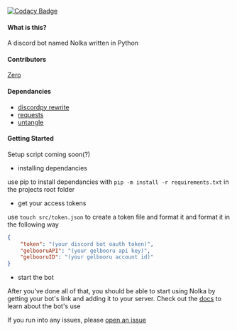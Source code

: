 [![Codacy Badge](https://api.codacy.com/project/badge/Grade/8ae88459351e4f31ada0174126a72b48)](https://www.codacy.com/app/basswaver/Nolka?utm_source=github.com&amp;utm_medium=referral&amp;utm_content=basswaver/Nolka&amp;utm_campaign=Badge_Grade)

#### What is this?

A discord bot named Nolka written in Python

#### Contributors
[Zero](github.com/basswaver)

#### Dependancies

-   [discordpy rewrite](https://github.com/Rapptz/discord.py/tree/rewrite)
-   [requests](https://pypi.org/project/requests2/)
-   [untangle](https://pypi.org/project/untangle/)

#### Getting Started

Setup script coming soon(?)

-   installing dependancies

use pip to install dependancies with `pip -m install -r requirements.txt` in the projects root folder

-   get your access tokens

use `touch src/token.json` to create a token file and format it and format it in the following way
```json
{
    "token": "(your discord bot oauth token)",
    "gelbooruAPI": "(your gelbooru api key)",
    "gelbooruID": "(your gelbooru account id)"
}
```

-   start the bot

After you've done all of that, you should be able to start using Nolka by getting your bot's link and adding it to your server. Check out the [docs](DOCS.md) to learn about the bot's use

If you run into any issues, please [open an issue](https://github.com/basswaver/Nolka/issues/new)
